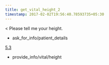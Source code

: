 ```yaml
---
title: get_vital_height_2
timestamp: 2017-02-02T19:56:40.78593735+05:30
---
```


< Please tell me your height.
* ask_for_info/patient_details

[5.3](vital#vital_value)
* provide_info/vital/height
